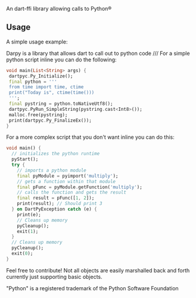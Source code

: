 An dart-ffi library allowing calls to Python®

## Usage

A simple usage example:

Darpy is a library that allows dart to call out to python code
///
For a simple python script inline you can do the following:
```dart
void main(List<String> args) {
 dartpyc.Py_Initialize();
 final python = '''
 from time import time, ctime
 print("Today is", ctime(time()))
 ''';
 final pystring = python.toNativeUtf8();
 dartpyc.PyRun_SimpleString(pystring.cast<Int8>());
 malloc.free(pystring);
 print(dartpyc.Py_FinalizeEx());
}
```

For a more complex script that you don't want inline you can do this:
```dart
void main() {
  // initializes the python runtime
  pyStart();
  try {
    // imports a python module
    final pyModule = pyimport('multiply');
    // gets a function within that module
    final pFunc = pyModule.getFunction('multiply');
    // calls the function and gets the result
    final result = pFunc([1, 2]);
    print(result); // Should print 3
  } on DartPyException catch (e) {
    print(e);
    // Cleans up memory
    pyCleanup();
    exit(1);
  }
  // Cleans up memory
  pyCleanup();
  exit(0);
}
```

Feel free to contribute! Not all objects are easily marshalled back and forth currently just supporting basic objects.

"Python" is a registered trademark of the Python Software Foundation